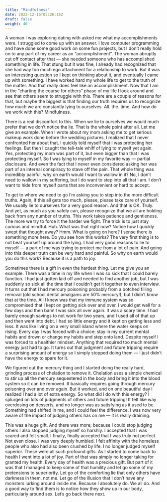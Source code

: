 ```yaml
---
title: "Mindfulness"
date: 2022-12-16T05:26:15Z
draft: false
weight: 40
---
```

A woman I was exploring dating with asked me what my accomplishments were. I struggled to come up with an answer. I love computer programming and have done some good work on some fun projects, but I don’t really hold on to any part of my career as an “accomplishment”. The woman abruptly cut off contact after that — she needed someone who has accomplished something in life. That stung but it was fine, I already had recognized that she had way too much ego attachment for a relationship to work. But it was an interesting question so I kept on thinking about it, and eventually I came up with something.  I have worked hard my whole life to get to the truth of the matter. And that really does feel like an accomplishment. Now that I am in the “charting the course for others” phase of my life I look around and see that others seem to struggle with this. There are a couple of reasons for that, but maybe the biggest is that finding our truth requires us to recognize how much we are constantly lying to ourselves. All. the. time. And how do we work with this? Mindfulness. 

There is a real discomfort to this. When we lie to ourselves we would much prefer that we don’t notice the lie. That is the whole point after all.  Let me give an example.  When I wrote about my mom asking me to get serious makeup work done before the wedding pictures, I realized that I never confronted her about that. I quickly told myself that I was protecting her feelings. But then I caught the tell-tale whiff of lying to myself yet again. Yes, protecting my mom was part of it, but even bigger than that I was protecting myself. So I was lying to myself in my favorite way — partial disclosure. And even the fact that I never even considered asking her was part of an internal conspiracy to stave off the pain. That whole thing was incredibly painful, why on earth would I want to wallow in it? No, I don’t need to wallow in my suffering, but I do want to step into all that I am. I don’t want to hide from myself parts that are inconvenient or hard to accept.

To get to where we need to go I’m asking you to step into the more difficult truths. Again, if this all gets too much, please, please take care of yourself. We usually lie to ourselves for a very good reason. And that is OK. Truly. And yet, as much as you safely can, please recognize that we all are holding back from any number of truths. This work takes patience and gentleness. The more we try to force it the harder we fight. The trick is to just stay curious and mindful. Huh. What was that right now? Notice how I quickly swept that thought away? Hmm. What is going on here? I sense there is something more here. Do you see how this works? The very first thing is to not beat yourself up around the lying. I had very good reasons to lie to myself —  a part of me was trying to protect me from a lot of pain. And going into this deeper truth can be very hard and painful. So why on earth would you do this work? Because it is a path to joy.

Sometimes there is a gift in even the hardest thing.  Let me give you an example. There was a time in my life when I was so sick that I could barely function. I had just gotten laid off and needed to find another job, but I was suddenly so sick all the time that I couldn’t get it together to even interview. It turns out that I had mercury poisoning probably from a botched filling removal (old school dental amalgams are 50% mercury!), but I didn’t know that at the time. All I knew was that my immune system was so compromised that I kept on getting sick over and over. I would get well for a few days and then bam! I was sick all over again. It was a scary time. I had barely enough savings to not work for two years, and I used all of that up and then went into debt. I had so little energy and it kept on getting less and less. It was like living on a very small island where the water keeps on rising. Every day I was forced with a choice: stay in my current mental habits and drown or change my habits and step onto land.  Despite myself I was forced to a healthier mindset. Anything that required too much mental energy just had to go. It turns out that judgment and future tripping require a surprising amount of energy so I simply stopped doing them — I just didn’t have the energy to spare for it. 

We figured out the mercury thing and I started doing the really hard, grinding process of chelation to remove it.  Chelation uses a simple chemical to stir up all the mercury sequestered in the body and bring it into the blood system so it can be removed. It basically requires going through mercury poisoning over and over again.  But it worked, and on one beautiful day I realized I had a lot of extra energy.  So what did I do with this energy? I splurged on lots of judgments of others and future tripping! It felt like way overdosing on desserts, and no longer was as satisfying as it used to be. Something had shifted in me, and I could feel the difference. I was now very aware of the impact of judging others has on me — it is really draining.

This was a huge gift. And there was more; because I could stop judging others I also stopped judging myself so harshly. I accepted that I was scared and felt small. I finally, finally accepted that I was truly not perfect. Not even close. I was very deeply humbled. I felt affinity with the homeless people who also had also been crushed by life. I no longer judged myself superior. These were all such profound gifts. As I started to come back to health I went into a lot of joy. Part of that was simply no longer taking for granted my health. Every day of health was a precious gift. But part of it was that I managed to keep some of that humility and let go some of my pretensions to superiority. Let go of the comforting lie that only others have darkness in them, not me. Let go of the illusion that I don’t have any monsters lurking around inside me. Because I absolutely do. We all do. And a good way to find them is to notice how they show up in our body, particularly around sex. Let’s go back there next.

